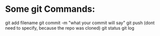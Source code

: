 # Some git Commands:
git add filename
git commit -m "what your commit will say"
git push (dont need to specify, because the repo was cloned)
git status
git log
